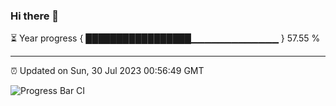### Hi there 👋

⏳ Year progress { █████████████████▁▁▁▁▁▁▁▁▁▁▁▁▁ } 57.55 %

---

⏰ Updated on Sun, 30 Jul 2023 00:56:49 GMT

![Progress Bar CI](https://github.com/liununu/liununu/workflows/Progress%20Bar%20CI/badge.svg)
